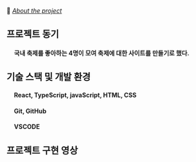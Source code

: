 📃 <I>[About the project](https://github.com/jaehyeon502/festivalProject_back)</I>

## 프로젝트 동기
#### &emsp; 국내 축제를 좋아하는 4명이 모여 축제에 대한 사이트를 만들기로 했다.


## 기술 스택 및 개발 환경
#### &emsp; React, TypeScript, javaScript, HTML, CSS
#### &emsp; Git, GitHub
#### &emsp; VSCODE

## 프로젝트 구현 영상
